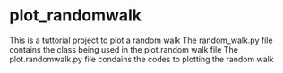 # plot_randomwalk
This is a tuttorial project to plot a random walk
The random_walk.py file contains the class being used in the plot.random walk file
The plot.randomwalk.py file condains the codes to plotting the random walk
